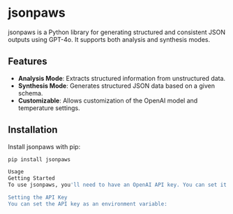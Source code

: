 # jsonpaws

jsonpaws is a Python library for generating structured and consistent JSON outputs using GPT-4o. It supports both analysis and synthesis modes.

## Features

- **Analysis Mode**: Extracts structured information from unstructured data.
- **Synthesis Mode**: Generates structured JSON data based on a given schema.
- **Customizable**: Allows customization of the OpenAI model and temperature settings.

## Installation

Install jsonpaws with pip:

```bash
pip install jsonpaws

Usage
Getting Started
To use jsonpaws, you'll need to have an OpenAI API key. You can set it as an environment variable or pass it directly to the library.

Setting the API Key
You can set the API key as an environment variable: